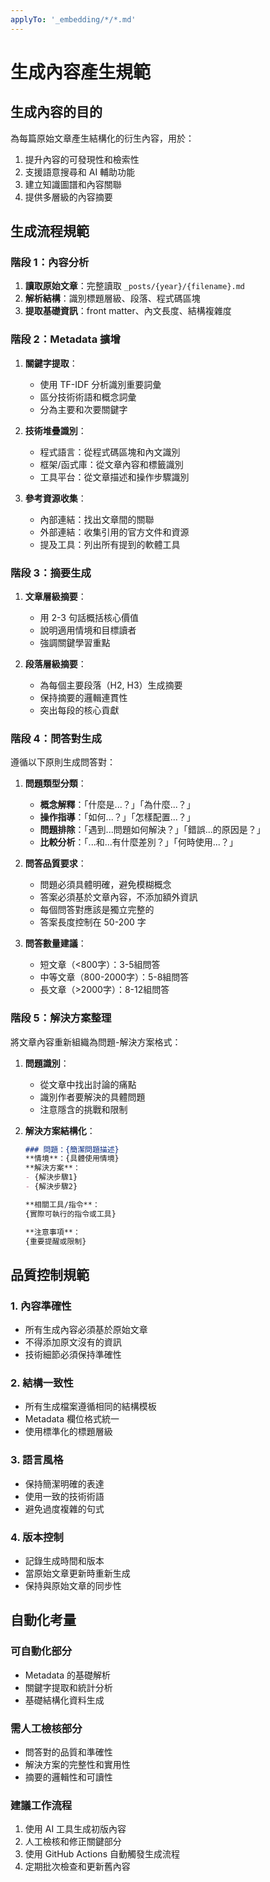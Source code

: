 ```yaml
---
applyTo: '_embedding/*/*.md'
---
```


# 生成內容產生規範

## 生成內容的目的

為每篇原始文章產生結構化的衍生內容，用於：
1. 提升內容的可發現性和檢索性
2. 支援語意搜尋和 AI 輔助功能
3. 建立知識圖譜和內容關聯
4. 提供多層級的內容摘要

## 生成流程規範

### 階段 1：內容分析
1. **讀取原始文章**：完整讀取 `_posts/{year}/{filename}.md`
2. **解析結構**：識別標題層級、段落、程式碼區塊
3. **提取基礎資訊**：front matter、內文長度、結構複雜度

### 階段 2：Metadata 擴增
1. **關鍵字提取**：
   - 使用 TF-IDF 分析識別重要詞彙
   - 區分技術術語和概念詞彙
   - 分為主要和次要關鍵字

2. **技術堆疊識別**：
   - 程式語言：從程式碼區塊和內文識別
   - 框架/函式庫：從文章內容和標籤識別
   - 工具平台：從文章描述和操作步驟識別

3. **參考資源收集**：
   - 內部連結：找出文章間的關聯
   - 外部連結：收集引用的官方文件和資源
   - 提及工具：列出所有提到的軟體工具

### 階段 3：摘要生成
1. **文章層級摘要**：
   - 用 2-3 句話概括核心價值
   - 說明適用情境和目標讀者
   - 強調關鍵學習重點

2. **段落層級摘要**：
   - 為每個主要段落（H2, H3）生成摘要
   - 保持摘要的邏輯連貫性
   - 突出每段的核心貢獻

### 階段 4：問答對生成
遵循以下原則生成問答對：

1. **問題類型分類**：
   - **概念解釋**：「什麼是...？」「為什麼...？」
   - **操作指導**：「如何...？」「怎樣配置...？」
   - **問題排除**：「遇到...問題如何解決？」「錯誤...的原因是？」
   - **比較分析**：「...和...有什麼差別？」「何時使用...？」

2. **問答品質要求**：
   - 問題必須具體明確，避免模糊概念
   - 答案必須基於文章內容，不添加額外資訊
   - 每個問答對應該是獨立完整的
   - 答案長度控制在 50-200 字

3. **問答數量建議**：
   - 短文章（<800字）：3-5組問答
   - 中等文章（800-2000字）：5-8組問答  
   - 長文章（>2000字）：8-12組問答

### 階段 5：解決方案整理
將文章內容重新組織為問題-解決方案格式：

1. **問題識別**：
   - 從文章中找出討論的痛點
   - 識別作者要解決的具體問題
   - 注意隱含的挑戰和限制

2. **解決方案結構化**：
   ```markdown
   ### 問題：{簡潔問題描述}
   **情境**：{具體使用情境}
   **解決方案**：
   - {解決步驟1}
   - {解決步驟2}
   
   **相關工具/指令**：
   {實際可執行的指令或工具}
   
   **注意事項**：
   {重要提醒或限制}
   ```

## 品質控制規範

### 1. 內容準確性
- 所有生成內容必須基於原始文章
- 不得添加原文沒有的資訊
- 技術細節必須保持準確性

### 2. 結構一致性
- 所有生成檔案遵循相同的結構模板
- Metadata 欄位格式統一
- 使用標準化的標題層級

### 3. 語言風格
- 保持簡潔明確的表達
- 使用一致的技術術語
- 避免過度複雜的句式

### 4. 版本控制
- 記錄生成時間和版本
- 當原始文章更新時重新生成
- 保持與原始文章的同步性

## 自動化考量

### 可自動化部分
- Metadata 的基礎解析
- 關鍵字提取和統計分析
- 基礎結構化資料生成

### 需人工檢核部分  
- 問答對的品質和準確性
- 解決方案的完整性和實用性
- 摘要的邏輯性和可讀性

### 建議工作流程
1. 使用 AI 工具生成初版內容
2. 人工檢核和修正關鍵部分
3. 使用 GitHub Actions 自動觸發生成流程
4. 定期批次檢查和更新舊內容
